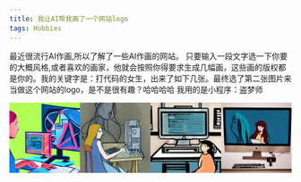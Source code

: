 ```yaml
---
title: 我让AI帮我画了一个网站logo
tags: Hobbies
---
```

  最近很流行AI作画,所以了解了一些AI作画的网站。
  只要输入一段文字选一下你要的大概风格,或者喜欢的画家，他就会按照你得要求生成几幅画，这些画的版权都是你的。我的关键字是：打代码的女生，出来了如下几张。最终选了第二张图片来当做这个网站的logo，是不是很有趣？哈哈哈哈 我用的是小程序：盗梦师   
<div>
<img decoding="async" align="left" src="/images/draw01.jpg" width="25%">
<img decoding="async" align="left" src="/images/draw02.jpg" width="25%">
<img decoding="async" align="left" src="/images/draw03.jpg" width="25%">
<img decoding="async" align="right" src="/images/draw04.jpg" width="25%">
</div>

